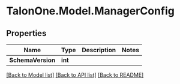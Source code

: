 # TalonOne.Model.ManagerConfig
## Properties

Name | Type | Description | Notes
------------ | ------------- | ------------- | -------------
**SchemaVersion** | **int** |  | 

[[Back to Model list]](../README.md#documentation-for-models) [[Back to API list]](../README.md#documentation-for-api-endpoints) [[Back to README]](../README.md)

